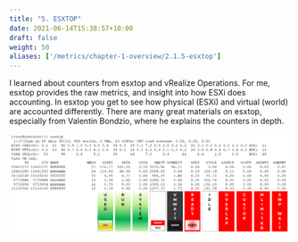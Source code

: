 ```yaml
---
title: "5. ESXTOP"
date: 2021-06-14T15:38:57+10:00
draft: false
weight: 50
aliases: ['/metrics/chapter-1-overview/2.1.5-esxtop']
---
```


I learned about counters from esxtop and vRealize Operations. For me, esxtop provides the raw metrics, and insight into how ESXi does accounting. In esxtop you get to see how physical (ESXi) and virtual (world) are accounted differently. There are many great materials on esxtop, especially from Valentin Bondzio, where he explains the counters in depth.

![esxtop output](2.1.5-fig-1.png)
